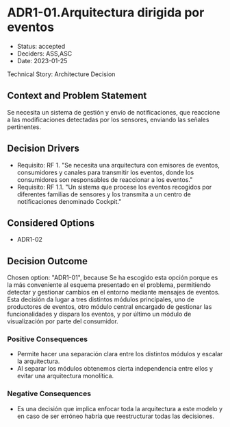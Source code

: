 # ADR1-01.Arquitectura dirigida por eventos

* Status: accepted
* Deciders: ASS,ASC
* Date: 2023-01-25

Technical Story: Architecture Decision

## Context and Problem Statement

Se necesita un sistema de gestión y envío de notificaciones, que reaccione a las modificaciones detectadas por los sensores, enviando las señales pertinentes.

## Decision Drivers

* Requisito: RF 1. "Se necesita una arquitectura con emisores de eventos, consumidores y canales para transmitir los eventos, donde los consumidores son responsables de reaccionar a los eventos."
* Requisito: RF 1.1. "Un sistema que procese los eventos recogidos por diferentes familias de sensores y los transmita a un centro de notificaciones denominado Cockpit."

## Considered Options

* ADR1-02

## Decision Outcome

Chosen option: "ADR1-01", because Se ha escogido esta opción porque es la más conveniente al esquema presentado en el problema, permitiendo detectar y gestionar cambios en el entorno mediante mensajes de eventos. Esta decisión da lugar a tres distintos módulos principales, uno de productores de eventos, otro módulo central encargado de gestionar las funcionalidades y dispara los eventos, y por último un módulo de visualización por parte del consumidor.

### Positive Consequences

* Permite hacer una separación clara entre los distintos módulos y escalar la arquitectura.
* Al separar los módulos obtenemos cierta independencia entre ellos y evitar una arquitectura monolítica.

### Negative Consequences

* Es una decisión que implica enfocar toda la arquitectura a este modelo y en caso de ser erróneo habría que reestructurar todas las decisiones.
